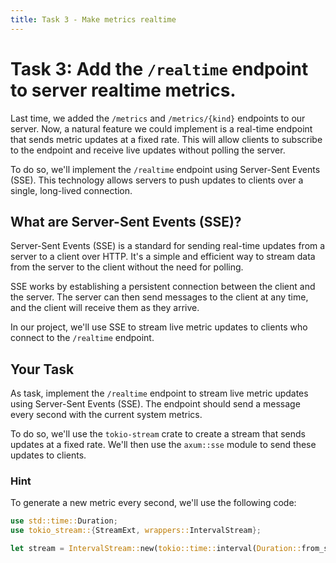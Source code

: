 ```yaml
---
title: Task 3 - Make metrics realtime
---
```


# Task 3: Add the `/realtime` endpoint to server realtime metrics.

Last time, we added the `/metrics` and `/metrics/{kind}` endpoints to our server. Now, a natural feature we could implement is a real-time endpoint that sends metric updates at a fixed rate. This will allow clients to subscribe to the endpoint and receive live updates without polling the server.

To do so, we'll implement the `/realtime` endpoint using Server-Sent Events (SSE). This technology allows servers to push updates to clients over a single, long-lived connection.

## What are Server-Sent Events (SSE)?

Server-Sent Events (SSE) is a standard for sending real-time updates from a server to a client over HTTP. It's a simple and efficient way to stream data from the server to the client without the need for polling.

SSE works by establishing a persistent connection between the client and the server. The server can then send messages to the client at any time, and the client will receive them as they arrive.

In our project, we'll use SSE to stream live metric updates to clients who connect to the `/realtime` endpoint.

## Your Task

As task, implement the `/realtime` endpoint to stream live metric updates using Server-Sent Events (SSE). The endpoint should send a message every second with the current system metrics.

To do so, we'll use the `tokio-stream` crate to create a stream that sends updates at a fixed rate. We'll then use the `axum::sse` module to send these updates to clients.

### Hint

To generate a new metric every second, we'll use the following code:

```rust
use std::time::Duration;
use tokio_stream::{StreamExt, wrappers::IntervalStream};

let stream = IntervalStream::new(tokio::time::interval(Duration::from_secs(1)));
```
